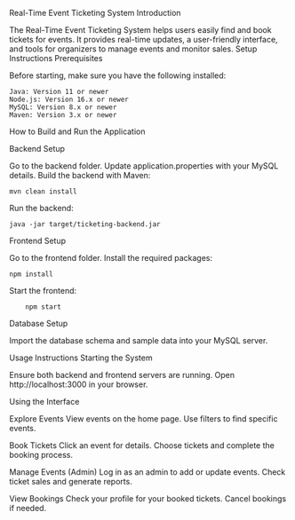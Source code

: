 Real-Time Event Ticketing System
Introduction

The Real-Time Event Ticketing System helps users easily find and book tickets for events. It provides real-time updates, a user-friendly interface, and tools for organizers to manage events and monitor sales.
Setup Instructions
Prerequisites

Before starting, make sure you have the following installed:

    Java: Version 11 or newer
    Node.js: Version 16.x or newer
    MySQL: Version 8.x or newer
    Maven: Version 3.x or newer

How to Build and Run the Application

 Backend Setup
    
Go to the backend folder.
Update application.properties with your MySQL details.
Build the backend with Maven:

    mvn clean install

Run the backend:

    java -jar target/ticketing-backend.jar

Frontend Setup

Go to the frontend folder.
Install the required packages:

    npm install

Start the frontend:

        npm start

 Database Setup
 
Import the database schema and sample data into your MySQL server.

Usage Instructions
Starting the System

Ensure both backend and frontend servers are running.
Open http://localhost:3000 in your browser.

Using the Interface

Explore Events
        View events on the home page.
        Use filters to find specific events.

Book Tickets
        Click an event for details.
        Choose tickets and complete the booking process.

Manage Events (Admin)
        Log in as an admin to add or update events.
        Check ticket sales and generate reports.

View Bookings
        Check your profile for your booked tickets.
        Cancel bookings if needed.
